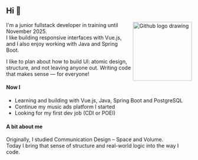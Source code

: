 ## Hi 👋

<img align="right" alt="Github logo drawing" height="160px" src="https://github.com/user-attachments/assets/e61eee57-2698-4e77-b2dc-41d9f75967f7" />

I'm a junior fullstack developer in training until November 2025.  
I like building responsive interfaces with Vue.js, and I also enjoy working with Java and Spring Boot.

I like to plan about how to build UI: atomic design, structure, and not leaving anyone out.
Writing code that makes sense — for everyone!

#### Now I
- Learning and building with Vue.js, Java, Spring Boot and PostgreSQL  
- Continue my music ads platform I started
- Looking for my first dev job (CDI or POEI)

#### A bit about me
Originally, I studied Communication Design – Space and Volume.   
Today I bring that sense of structure and real-world logic into the way I code.

